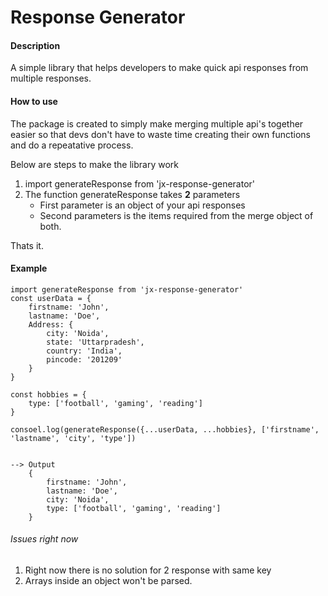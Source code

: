 # Response Generator

#### Description

A simple library that helps developers to make quick api responses from multiple responses.

#### How to use

The package is created to simply make merging multiple api's together easier so that devs don't have to waste time creating their own functions and do a repeatative process.

Below are steps to make the library work

1. import generateResponse from 'jx-response-generator'
2. The function generateResponse takes **2** parameters
   - First parameter is an object of your api responses
   - Second parameters is the items required from the merge object of both.

Thats it.

#### Example

```
import generateResponse from 'jx-response-generator'
const userData = {
    firstname: 'John',
    lastname: 'Doe',
    Address: {
        city: 'Noida',
        state: 'Uttarpradesh',
        country: 'India',
        pincode: '201209'
    }
}

const hobbies = {
    type: ['football', 'gaming', 'reading']
}

consoel.log(generateResponse({...userData, ...hobbies}, ['firstname', 'lastname', 'city', 'type'])


--> Output
    {
        firstname: 'John',
        lastname: 'Doe',
        city: 'Noida',
        type: ['football', 'gaming', 'reading']
    }
```

###### Issues right now

1. Right now there is no solution for 2 response with same key
2. Arrays inside an object won't be parsed.
